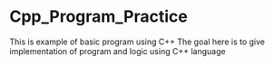 # Cpp_Program_Practice
This is example of basic program using C++
The goal here is to give implementation of program and logic using C++ language
